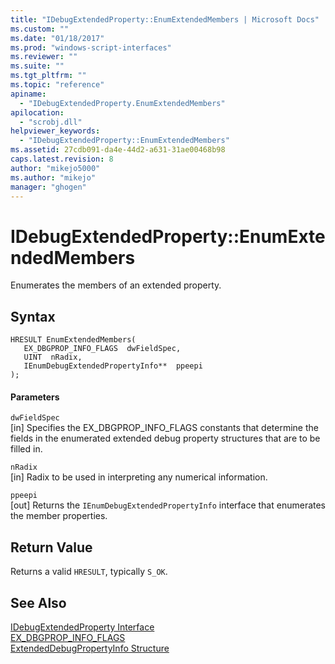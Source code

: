```yaml
---
title: "IDebugExtendedProperty::EnumExtendedMembers | Microsoft Docs"
ms.custom: ""
ms.date: "01/18/2017"
ms.prod: "windows-script-interfaces"
ms.reviewer: ""
ms.suite: ""
ms.tgt_pltfrm: ""
ms.topic: "reference"
apiname: 
  - "IDebugExtendedProperty.EnumExtendedMembers"
apilocation: 
  - "scrobj.dll"
helpviewer_keywords: 
  - "IDebugExtendedProperty::EnumExtendedMembers"
ms.assetid: 27cdb091-da4e-44d2-a631-31ae00468b98
caps.latest.revision: 8
author: "mikejo5000"
ms.author: "mikejo"
manager: "ghogen"
---
```

# IDebugExtendedProperty::EnumExtendedMembers
Enumerates the members of an extended property.  
  
## Syntax  
  
```  
HRESULT EnumExtendedMembers(  
   EX_DBGPROP_INFO_FLAGS  dwFieldSpec,  
   UINT  nRadix,  
   IEnumDebugExtendedPropertyInfo**  ppeepi  
);  
```  
  
#### Parameters  
 `dwFieldSpec`  
 [in] Specifies the EX_DBGPROP_INFO_FLAGS constants that determine the fields in the enumerated extended debug property structures that are to be filled in.  
  
 `nRadix`  
 [in] Radix to be used in interpreting any numerical information.  
  
 `ppeepi`  
 [out] Returns the `IEnumDebugExtendedPropertyInfo` interface that enumerates the member properties.  
  
## Return Value  
 Returns a valid `HRESULT`, typically `S_OK`.  
  
## See Also  
 [IDebugExtendedProperty Interface](../../winscript/reference/idebugextendedproperty-interface.md)   
 [EX_DBGPROP_INFO_FLAGS](../../winscript/reference/ex-dbgprop-info-flags.md)   
 [ExtendedDebugPropertyInfo Structure](../../winscript/reference/extendeddebugpropertyinfo-structure.md)